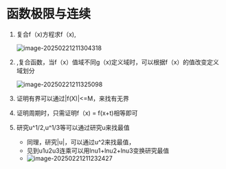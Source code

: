 # 函数极限与连续

1. 复合f（x)方程求f（x),

   ![image-20250221211304318](C:\Users\27545\AppData\Roaming\Typora\typora-user-images\image-20250221211304318.png)

2. ,复合函数，当f（x）值域不同g（x)定义域时，可以根据f（x）的值改变定义域划分

   ![image-20250221211325098](C:\Users\27545\AppData\Roaming\Typora\typora-user-images\image-20250221211325098.png)

3. 证明有界可以通过|f(X)|<=M，来找有无界

4. 证明周期时，只需证明f（x) = f(x+t)相等即可

5. 研究u^1/2,u^1/3等可以通过研究u来找最值

   - 同理，研究|u|，可以通过u^2来找最值，
   - 见到u1u2u3连乘可以用lnu1+lnu2+lnu3变换研究最值
   - ![image-20250221211232427](C:\Users\27545\AppData\Roaming\Typora\typora-user-images\image-20250221211232427.png)